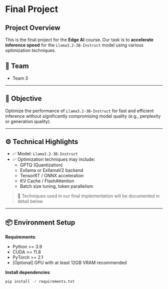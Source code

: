 # Final Project

## Project Overview

This is the final project for the **Edge AI** course.
Our task is to **accelerate inference speed** for the `Llama3.2-3B-Instruct` model using various optimization techniques.

## 👥 Team

- Team 3

---

## 🎯 Objective

Optimize the performance of `Llama3.2-3B-Instruct` for fast and efficient inference without significantly compromising model quality (e.g., perplexity or generation quality).

---

## ⚙️ Technical Highlights

- ✅ Model: `Llama3.2-3B-Instruct`
- ✅ Optimization techniques may include:
  - GPTQ (Quantization)
  - Exllama or ExllamaV2 backend
  - TensorRT / ONNX acceleration
  - KV Cache / FlashAttention
  - Batch size tuning, token parallelism

> 🔧 Techniques used in our final implementation will be documented in detail below.

---

## 📦 Environment Setup

**Requirements**:
- Python >= 3.9
- CUDA >= 11.8
- PyTorch >= 2.1
- [Optional] GPU with at least 12GB VRAM recommended

**Install dependencies**:

```bash
pip install -r requirements.txt
